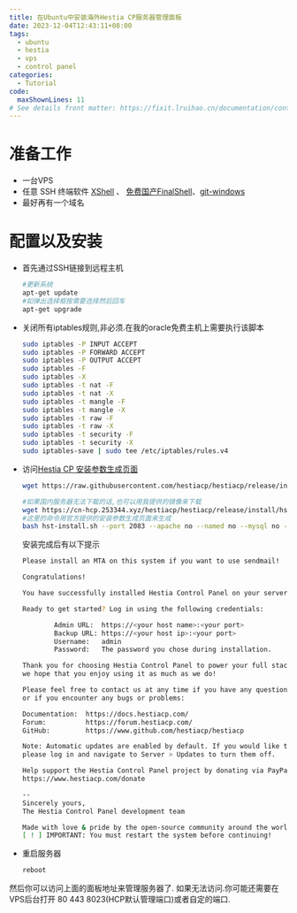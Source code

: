 ```yaml
---
title: 在Ubuntu中安装海外Hestia CP服务器管理面板
date: 2023-12-04T12:43:11+08:00
tags:
  - ubuntu
  - hestia
  - vps
  - control panel
categories:
  - Tutorial
code:
  maxShownLines: 11
# See details front matter: https://fixit.lruihao.cn/documentation/content-management/introduction/#front-matter
---
```


# 准备工作
- 一台VPS  
- 任意 SSH 终端软件 [XShell](https://www.xshell.com/zh/free-for-home-school/) 、 [免费国产FinalShell](http://www.hostbuf.com/t/988.html)、[git-windows](https://git-scm.com/)
- 最好再有一个域名

# 配置以及安装
- 首先通过SSH链接到远程主机
    ```bash
    #更新系统
    apt-get update
    #如弹出选择框按需要选择然后回车
    apt-get upgrade
    ```
- 关闭所有iptables规则,非必须.在我的oracle免费主机上需要执行该脚本
    ```bash
    sudo iptables -P INPUT ACCEPT
    sudo iptables -P FORWARD ACCEPT
    sudo iptables -P OUTPUT ACCEPT
    sudo iptables -F
    sudo iptables -X
    sudo iptables -t nat -F
    sudo iptables -t nat -X
    sudo iptables -t mangle -F
    sudo iptables -t mangle -X
    sudo iptables -t raw -F
    sudo iptables -t raw -X
    sudo iptables -t security -F
    sudo iptables -t security -X
    sudo iptables-save | sudo tee /etc/iptables/rules.v4
    ```

- 访问[Hestia CP 安装参数生成页面](https://hestiacp.com/install.html)

    ```bash
    wget https://raw.githubusercontent.com/hestiacp/hestiacp/release/install/hst-install.sh
    
    #如果国内服务器无法下载的话,也可以用我提供的镜像来下载
    wget https://cn-hcp.253344.xyz/hestiacp/hestiacp/release/install/hst-install.sh
    #这里的命令用官方提供的安装参数生成页面来生成
    bash hst-install.sh --port 2083 --apache no --named no --mysql no --mysql8 yes --exim no --dovecot no --clamav no --spamassassin no --iptables no --fail2ban no --api no --interactive no
    ```
    安装完成后有以下提示
    ```bash
    Please install an MTA on this system if you want to use sendmail!

    Congratulations!
    
    You have successfully installed Hestia Control Panel on your server.
    
    Ready to get started? Log in using the following credentials:
    
            Admin URL:  https://<your host name>:<your port>
            Backup URL: https://<your host ip>:<your port>
            Username:   admin
            Password:   The password you chose during installation.
    
    Thank you for choosing Hestia Control Panel to power your full stack web server,
    we hope that you enjoy using it as much as we do!
    
    Please feel free to contact us at any time if you have any questions,
    or if you encounter any bugs or problems:
    
    Documentation:  https://docs.hestiacp.com/
    Forum:          https://forum.hestiacp.com/
    GitHub:         https://www.github.com/hestiacp/hestiacp
    
    Note: Automatic updates are enabled by default. If you would like to disable them,
    please log in and navigate to Server > Updates to turn them off.
    
    Help support the Hestia Control Panel project by donating via PayPal:
    https://www.hestiacp.com/donate
    
    --
    Sincerely yours,
    The Hestia Control Panel development team
    
    Made with love & pride by the open-source community around the world.
    [ ! ] IMPORTANT: You must restart the system before continuing!
    ```

- 重启服务器
  ```bash
  reboot
   ```
然后你可以访问上面的面板地址来管理服务器了.
如果无法访问.你可能还需要在VPS后台打开 80 443 8023(HCP默认管理端口)或者自定的端口.
<!--more-->
